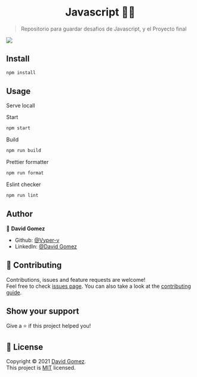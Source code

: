 <h1 align="center">Javascript 🧑‍💻</h1>

> Repositorio para guardar desafios de Javascript, y el Proyecto final

![](https://res.cloudinary.com/hdsqazxtw/image/upload/v1559681445/logo_coderhouse_3_bllxal.png)

## Install

```sh
npm install
```

## Usage

Serve locall

Start
```sh
npm start
```

Build
```sh
npm run build
```

Prettier formatter
```sh
npm run format
```

Eslint checker
```sh
npm run lint
```


## Author

👤 **David Gomez**

* Github: [@Vyper-v](https://github.com/Vyper-v)
* LinkedIn: [@David Gomez](https://www.linkedin.com/in/david-gomez-38a790173)

## 🤝 Contributing

Contributions, issues and feature requests are welcome!<br />Feel free to check [issues page](https://github.com/Vyper-v/Js/issues). You can also take a look at the [contributing guide](https://github.com/Vyper-v/Js/blob/master/CONTRIBUTING.md).

## Show your support

Give a ⭐️ if this project helped you!

## 📝 License

Copyright © 2021 [David Gomez](https://github.com/Vyper-v).<br />
This project is [MIT](https://github.com/Vyper-v/Js/blob/master/LICENSE) licensed.
